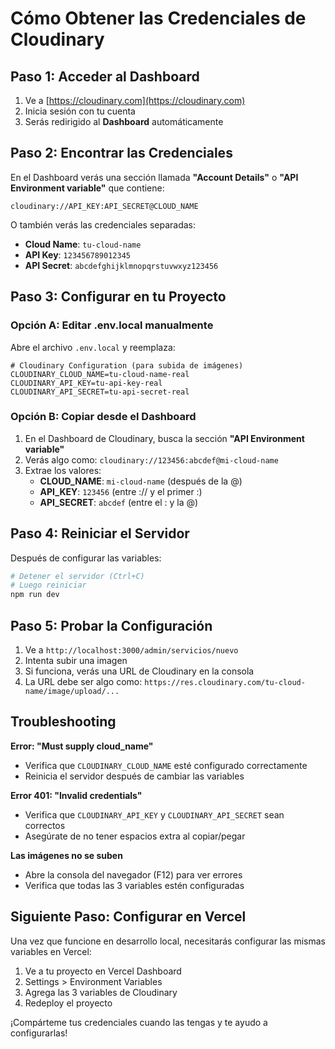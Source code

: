 # Cómo Obtener las Credenciales de Cloudinary

## Paso 1: Acceder al Dashboard

1. Ve a [https://cloudinary.com](https://cloudinary.com)
2. Inicia sesión con tu cuenta
3. Serás redirigido al **Dashboard** automáticamente

## Paso 2: Encontrar las Credenciales

En el Dashboard verás una sección llamada **"Account Details"** o **"API Environment variable"** que contiene:

```
cloudinary://API_KEY:API_SECRET@CLOUD_NAME
```

O también verás las credenciales separadas:

- **Cloud Name**: `tu-cloud-name`
- **API Key**: `123456789012345`
- **API Secret**: `abcdefghijklmnopqrstuvwxyz123456`

## Paso 3: Configurar en tu Proyecto

### Opción A: Editar .env.local manualmente

Abre el archivo `.env.local` y reemplaza:

```env
# Cloudinary Configuration (para subida de imágenes)
CLOUDINARY_CLOUD_NAME=tu-cloud-name-real
CLOUDINARY_API_KEY=tu-api-key-real
CLOUDINARY_API_SECRET=tu-api-secret-real
```

### Opción B: Copiar desde el Dashboard

1. En el Dashboard de Cloudinary, busca la sección **"API Environment variable"**
2. Verás algo como: `cloudinary://123456:abcdef@mi-cloud-name`
3. Extrae los valores:
   - **CLOUD_NAME**: `mi-cloud-name` (después de la @)
   - **API_KEY**: `123456` (entre :// y el primer :)
   - **API_SECRET**: `abcdef` (entre el : y la @)

## Paso 4: Reiniciar el Servidor

Después de configurar las variables:

```bash
# Detener el servidor (Ctrl+C)
# Luego reiniciar
npm run dev
```

## Paso 5: Probar la Configuración

1. Ve a `http://localhost:3000/admin/servicios/nuevo`
2. Intenta subir una imagen
3. Si funciona, verás una URL de Cloudinary en la consola
4. La URL debe ser algo como: `https://res.cloudinary.com/tu-cloud-name/image/upload/...`

## Troubleshooting

**Error: "Must supply cloud_name"**
- Verifica que `CLOUDINARY_CLOUD_NAME` esté configurado correctamente
- Reinicia el servidor después de cambiar las variables

**Error 401: "Invalid credentials"**
- Verifica que `CLOUDINARY_API_KEY` y `CLOUDINARY_API_SECRET` sean correctos
- Asegúrate de no tener espacios extra al copiar/pegar

**Las imágenes no se suben**
- Abre la consola del navegador (F12) para ver errores
- Verifica que todas las 3 variables estén configuradas

## Siguiente Paso: Configurar en Vercel

Una vez que funcione en desarrollo local, necesitarás configurar las mismas variables en Vercel:

1. Ve a tu proyecto en Vercel Dashboard
2. Settings > Environment Variables
3. Agrega las 3 variables de Cloudinary
4. Redeploy el proyecto

¡Compárteme tus credenciales cuando las tengas y te ayudo a configurarlas!